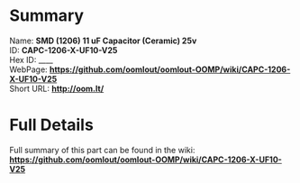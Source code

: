 
Summary
=================
  
Name: __SMD (1206) 11 uF Capacitor (Ceramic) 25v__    
ID: __CAPC-1206-X-UF10-V25__   
Hex ID: ____   
WebPage: __https://github.com/oomlout/oomlout-OOMP/wiki/CAPC-1206-X-UF10-V25__   
Short URL: __http://oom.lt/__   

Full Details
==========================
Full summary of this part can be found in the wiki:   
__https://github.com/oomlout/oomlout-OOMP/wiki/CAPC-1206-X-UF10-V25__    

